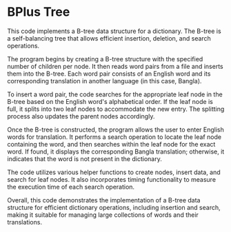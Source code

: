# BPlus Tree
This code implements a B-tree data structure for a dictionary. The B-tree is a self-balancing tree that allows efficient insertion, deletion, and search operations. 

The program begins by creating a B-tree structure with the specified number of children per node. It then reads word pairs from a file and inserts them into the B-tree. Each word pair consists of an English word and its corresponding translation in another language (in this case, Bangla). 

To insert a word pair, the code searches for the appropriate leaf node in the B-tree based on the English word's alphabetical order. If the leaf node is full, it splits into two leaf nodes to accommodate the new entry. The splitting process also updates the parent nodes accordingly.

Once the B-tree is constructed, the program allows the user to enter English words for translation. It performs a search operation to locate the leaf node containing the word, and then searches within the leaf node for the exact word. If found, it displays the corresponding Bangla translation; otherwise, it indicates that the word is not present in the dictionary.

The code utilizes various helper functions to create nodes, insert data, and search for leaf nodes. It also incorporates timing functionality to measure the execution time of each search operation.

Overall, this code demonstrates the implementation of a B-tree data structure for efficient dictionary operations, including insertion and search, making it suitable for managing large collections of words and their translations.
